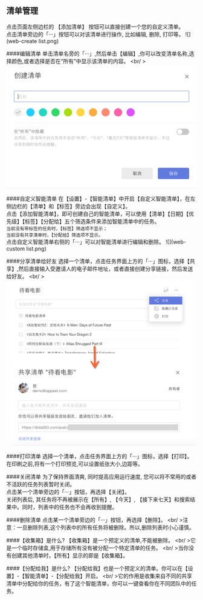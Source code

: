 ## 清单管理
点击页面左侧边栏的 【添加清单】 按钮可以直接创建一个您的自定义清单。
<br />点击清单旁边的「···」按钮可以对该清单进行操作, 比如编辑, 删除, 打印等。
![](web-create list.png)

####编辑清单
单击清单名旁的「···」,然后单击【编辑】,你可以改变清单名称,选择颜色,或者选择是否在“所有”中显示该清单的内容。
<br/ >![](../images/images_web2.0/listedit.png)


####自定义智能清单
在【设置】-【智能清单】中开启【自定义智能清单】，在左侧边栏的【清单】和【标签】旁边会出现【自定义】。
<br />点击【添加智能清单】，即可创建自己的智能清单，可以使用【清单】【日期】【优先级】【标签】【分配给】五个筛选条件来添加智能清单中的任务。
<br>`当前没有带标签的任务时，【标签】筛选项不显示；` 
<br>`当前没有共享清单时，【分配给】筛选项不显示。` 
<br />点击自定义智能清单右侧的「···」可以对智能清单进行编辑和删除。
![](web-custom list.png)

####分享清单给好友
选择一个清单，点击任务界面上方的「···」图标，选择【共享】,然后直接输入受邀请人的电子邮件地址，或者直接创建分享链接，然后发送给好友。
<br/ >![](../images/images_web2.0/share.png)


####打印清单
选择一个清单，点击任务界面上方的「···」图标，选择【打印】。在印刷之前,将有一个打印预览,可以设置纸张大小,边距等。


####关闭清单
为了保持界面清爽, 同时提高应用运行速度, 您可以将不常用的或者不活跃的任务列表暂时关闭。
<br/>点击某一个清单旁边的「···」按钮，再选择【关闭】。
<br/>关闭列表后, 其任务将不再被展示在【所有】, 【今天】, 【接下来七天】和搜索结果中。同时，列表中的任务也不会再收到提醒。

####删除清单
点击某一个清单旁边的「···」按钮，再选择【删除】。
<br/ >注意：一旦删除列表,这个列表中的所有任务将被删除。所以,删除列表时小心谨慎。

####【收集箱】是什么?
【收集箱】是一个预定义的清单,不能被删除。
<br/ >它是一个临时存储盒,用于存储所有没有被分配一个特定清单的任务。
<br/ >当你没有创建其他清单时，【所有】显示的即是【收集箱】。


####【分配给我】是什么?
【分配给我】也是一个预定义的清单。你可以在【设置】-【智能清单】-【分配给我】开启。
<br/ >它的作用是收集来自不同的共享清单中分配给你的任务，有了这个智能清单，你可以一键查看你在不同团队中的任务。

